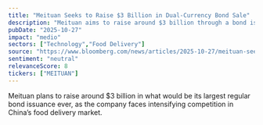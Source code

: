 ```yaml
---
title: "Meituan Seeks to Raise $3 Billion in Dual-Currency Bond Sale"
description: "Meituan aims to raise around $3 billion through a bond issuance, amid heightened competition in China's food delivery industry."
pubDate: "2025-10-27"
impact: "medio"
sectors: ["Technology","Food Delivery"]
source: "https://www.bloomberg.com/news/articles/2025-10-27/meituan-seeks-to-raise-3-billion-in-dual-currency-bond-sale"
sentiment: "neutral"
relevanceScore: 8
tickers: ["MEITUAN"]
---
```


Meituan plans to raise around $3 billion in what would be its largest regular bond issuance ever, as the company faces intensifying competition in China’s food delivery market.
